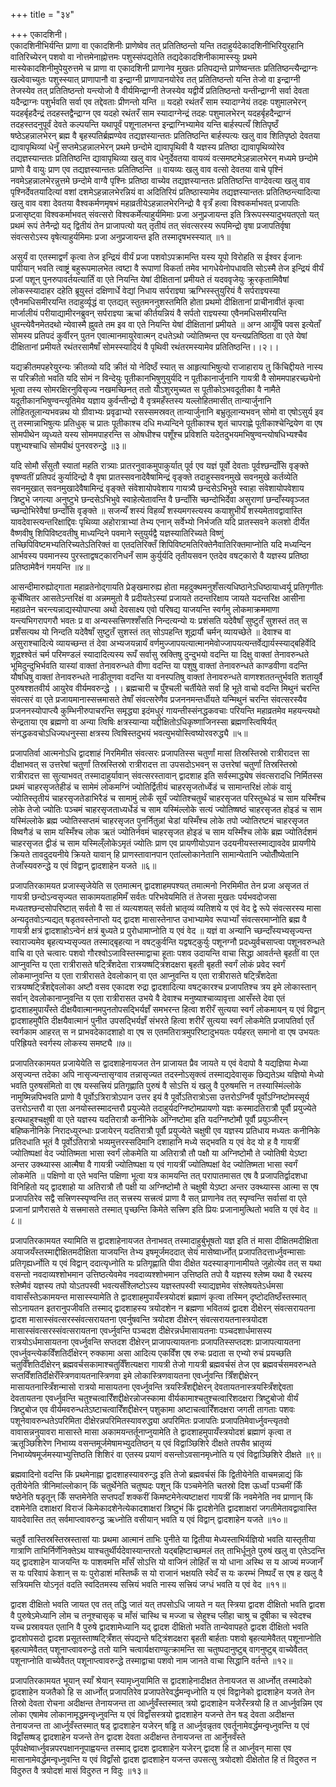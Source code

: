 +++
title = "३४"

+++
एकादशिनी।  
एकादशिनीभिर्यन्ति प्राणा वा एकादशिनीः प्राणेष्वेव तत् प्रतितिष्ठन्तो यन्ति तदाहुर्यदेकादशिनीभिरियुरहानि वातिरिच्येरन् पशवो वा नोत्तमेनाह्नोत्तमः पशुस्संपद्यतेति तद्यदेकादशिनीकामास्स्युः प्रथमे मास्येकादशिनीमुपेयुरुत्तमे च प्राणा वा एकादशिनी प्राणानेव मुखतः प्रतिपद्यन्ते प्राणेष्वन्ततः प्रतितिष्ठन्त्यैन्द्राग्नः खल्वेवाच्युतः पशुस्स्यात् प्राणापानौ वा इन्द्राग्नी प्राणापानयोरेव तत् प्रतितिष्ठन्तो यन्ति तेजो वा इन्द्राग्नी तेजस्येव तत् प्रतितिष्ठन्तो यन्त्योजो वै वीर्यमिन्द्राग्नी तेजस्येव यद्वीर्ये प्रतितिष्ठन्तो यन्तीन्द्राग्नी सर्वा देवता यदैन्द्राग्नः पशुर्भवति सर्वा एव तद्देवताः प्रीणन्तो यन्ति ॥ यदहो रथंतरँ साम स्यादाग्नेयं तदहः पशुमालभेरन् यदहर्बृहदैन्द्रं तदहस्तद्वैन्द्राग्न एव यदहो रथंतरँ साम स्यादाग्नेन्द्रं तदहः पशुमालभेरन् यदहर्बृहदैन्द्राग्नं तदहस्तदनुपूर्वं देवते कल्पयन्ति यथापूर्वं पशूनालभन्त इन्द्राग्निभ्यामेव यन्ति बार्हस्पत्यँ शितिपृष्ठँ षष्ठेऽहन्नालभेरन् ब्रह्म वै बृहस्पतिर्ब्रह्मण्येव तद्यज्ञस्यान्ततः प्रतितिष्ठन्ति बार्हस्पत्यः खलु वाव शितिपृष्ठो देवतया द्यावापृथिव्यां धेनुँ सप्तमेऽहन्नालभेरन् प्रथमे छन्दोमे द्यावापृथिवी वै यज्ञस्य प्रतिष्ठा द्यावापृथिव्योरेव तद्यज्ञस्यान्ततः प्रतितिष्ठन्ति द्यावापृथिव्या खलु वाव धेनुर्देवतया वायव्यं वत्समष्टमेऽहन्नालभेरन् मध्यमे छन्दोमे प्राणो वै वायुः प्राण एव तद्यज्ञस्यान्ततः प्रतितिष्ठन्ति ॥ वायव्यः खलु वाव वत्सो देवतया वाचे पृश्निं नवमेऽहन्नालभेरन्नुत्तमे छन्दोमे वाग्वै पृश्निः प्रतिष्ठा वाच्येव तद्यज्ञस्यान्ततः प्रतितिष्ठन्ति वाग्देवत्या खलु वाव पृश्निर्देवतयादित्यां वशां दशमेऽहन्नालभेरन्नियं वा अदितिरियं प्रतिष्ठास्यामेव तद्यज्ञस्यान्ततः प्रतितिष्ठन्त्यादित्या खलु वाव वशा देवतया वैश्वकर्मणमृषभं महाव्रतीयेऽहन्नालभेरनिन्द्रो वै वृत्रँ हत्वा विश्वकर्माभवत् प्रजापतिः प्रजासृष्ट्वा विश्वकर्माभवत् संवत्सरो विश्वकर्मेत्याहुर्यमिमाः प्रजा अनुप्रजायन्त इति त्रिरूपस्स्यादुभयतएतो यत् प्रथमं रूपं तेनैन्द्रो यद् द्वितीयं तेन प्राजापत्यो यत् तृतीयं तत् संवत्सरस्य रूपमिन्द्रो वृषा प्रजापतिर्वृषा संवत्सरोऽस्य वृषेत्याहुर्यमिमाः प्रजा अनुप्रजायन्त इति तस्मादृषभस्स्यात् ॥१॥  
  
असुर्यं वा एतस्माद्वर्णं कृत्वा तेज इन्द्रियं वीर्यं प्रजा पशवोऽपक्रामन्ति यस्य यूपो विरोहति स ईश्वर ईजानः पापीयान् भवति त्वाष्ट्रं बहुरूपमालभेत त्वष्टा वै रूपाणां विकर्ता तमेव भागधेयेनोपधावति सोऽस्मै तेज इन्द्रियं वीर्यं प्रजां पशून् पुनरुपावर्तयत्यार्तिं वा एते नियन्ति येषां दीक्षितानां प्रमीयते तं यदववृजेयुः क्रूरकृतामिवैषां लोकस्स्यादाहर दहेति ब्रूयुस्तं दक्षिणार्धे वेद्यां निधाय सर्पराज्ञ्या ऋग्भिस्स्तुयुरियं वै सर्पराज्ञ्यस्या एवैनमधिसमीरयन्ति तदाहुर्व्यृद्धं वा एतद्यत् स्तुतमननुशस्तमिति होता प्रथमो दीक्षितानां प्राचीनावीतं कृत्वा मार्जालीयं परीयाद्यामीरनब्रुवन् सर्पराज्ञ्या ऋचां कीर्तयन्नियं वै सर्पतो राज्ञ्यस्या एवैनमधिसमीरयन्ति धुवन्त्येवैनमेतदथो न्येवास्मै ह्नुवते तम इव वा एते नियन्ति येषां दीक्षितानां प्रमीयते ॥ अग्न आयूँषि पवस इत्येताँ सोमस्य प्रतिपदं कुर्वीरन् पुतन एवात्मानमायुरेवात्मन् दधतेऽथो ज्योतिष्मन्त एव यन्त्यप्रतिष्ठिता वा एते येषां दीक्षितानां प्रमीयते रथंतरसामैषाँ सोमस्स्यादियं वै पृथिवी रथंतरमस्यामेव प्रतितिष्ठन्ति।।२।।  
  
यद्यक्रीतमपहरेयुरन्यः क्रीतव्यो यदि क्रीतं यो नेदिष्ठँ स्यात् स आहृत्याभिषुत्यो राजाहाराय तु किंचिद्दीयते नास्य स परिक्रीतो भवति यदि सोमं न विन्देयुः पूतीकानभिषुणुयुर्यदि न पूतीकानार्जुनानि गायत्री वै सोममपाहरच्छ्येनो भूत्वा तस्य सोमरक्षिरनुविसृज्य नखमच्छिनत् ततो योँऽशुरमुच्यत स पूतीकोऽभवदूतीका वै नामैते यदूतीकानभिषुण्वन्त्यूतिमेव यज्ञाय कुर्वन्तीन्द्रो वै वृत्रमहँस्तस्य यल्लोहितमासीत् तान्यार्जुनानि लोहिततूलान्यभवन्नथ यो ग्रीवाभ्यः प्रवृढाभ्यो रसस्समस्रवत् तान्यार्जुनानि बभ्रुतूलान्यभवन् सोमो वा एषोऽसुर्य इव तु तस्मान्नाभिषुत्यः प्रतिधुक् च प्रातः पूतीकाश्च दधि मध्यन्दिने पूतीकाश्च शृतं चापराह्णे पूतीकाश्चेन्द्रियेण वा एष सोमपीथेन व्यृध्यते यस्य सोममपाहरन्ति स ओषधीश्च पशूँश्च प्रविशति यदेतदुभयमभिषुण्वन्त्योषधिभ्यश्चैव पशुभ्यश्चाधि सोमपीथं पुनरवरुन्द्धे ॥३॥  
  
यदि सोमौ सँसुतौ स्यातां महति रात्र्याः प्रातरनुवाकमुपाकुर्यात् पूर्व एव यज्ञं पूर्वो देवताः पूर्वश्छन्दाँसि वृङ्क्ते वृषण्वतीं प्रतिपदं कुर्यादिन्द्रो वै वृषा प्रातस्सवनादेवैषामिन्द्रं वृङ्क्ते तदाहुस्सवनमुखे सवनमुखे कर्तव्येति सवनमुखात् सवनमुखादेवैषामिन्द्रं वृङ्क्ते संवेशायोपवेशाय गायत्र्यै छन्दसेऽभिभुवे स्वाहा संवेशायोपवेशाय त्रिष्टुभे जगत्या अनुष्टुभे छन्दसेऽभिभुवे स्वाहेत्येतावन्ति वै छन्दाँसि च्छन्दोभिर्देवा असुराणां छन्दाँस्यवृञ्जत च्छन्दोभिरेवैषां छन्दाँसि वृङ्क्ते ॥ सजन्यँ शस्यं विहव्यँ शस्यमगस्त्यस्य कयाशुभीयँ शस्यमेतावद्वावास्ति यावदेवास्त्यन्तरिक्षाद्दिवः पृथिव्या अहोरात्राभ्यां तेभ्य एनान् सर्वेभ्यो निर्भजति यदि प्रातस्सवने कलशो दीर्येत वैष्णवीषु शिपिविष्टवतीषु माध्यन्दिने पवमाने स्तुयुर्यद्वै यज्ञस्यातिरिच्यते विष्णुं तच्छिपिविष्टमभ्यतिरिच्यतेऽतिरिक्तं वा एतदतिरिक्तँ शिपिविष्टमतिरिक्तेनैवातिरिक्तमाप्नोति यदि मध्यन्दिन आर्भवस्य पवमानस्य पुरस्ताद्वषट्कारनिधनँ साम कुर्युर्यदि तृतीयसवन एतदेव वषट्कारो वै यज्ञस्य प्रतिष्ठा प्रतिष्ठामेवैनं गमयन्ति ॥४॥  
  
आसन्दीमारुह्योद्गाता महाव्रतेनोद्गायति प्रेङ्खमारुह्य होता महदुक्थमनुशँसत्यधिष्ठानेऽधिष्ठायाध्वर्यू प्रतिगृणीतः कूर्चेष्वितर आसतेऽन्तरिक्षं वा अन्नममुतो वै प्रदीयतेऽस्यां प्रजायते तदन्तरिक्षाय जायते यदन्तरिक्ष आसीना महाव्रतेन चरन्त्यन्नाद्यस्योपाप्त्या अथो देवसाक्ष्य एवो परिषद्य याजयन्ति स्वर्गमु लोकमाक्रममाणा यन्त्यभिगरापगरौ भवतः प्र वा अन्यस्सत्त्रिणश्शँसति निन्दत्यन्यो यः प्रशंसति यदेवैषाँ सुष्टुतँ सुशस्तं तत् स प्रशँसत्यथ यो निन्दति यदेवैषाँ सुष्टुतँ सुशस्तं तत् सोऽपहन्ति शूद्रार्यौ चर्मन् व्यायच्छेते ॥ देवाश्च वा असुराश्चादित्ये व्यायच्छन्त तं देवा अभ्यजयन्नार्यं वर्णमुज्जापयत्यात्मानमेवोज्जापयत्यन्तर्वेद्यार्यस्स्याद्बहिर्वेदि शूद्रश्श्वेतं चर्म परिमण्डलं स्यादादित्यस्य रूपँ सर्वासु स्रक्तिषु दुन्दुभयो वदन्ति या दिक्षु वाक्तां तेनावरुन्धते भूमिदुन्दुभिर्भवति यास्यां वाक्तां तेनावरुन्धते वीणा वदन्ति या पशुषु वाक्तां तेनावरुन्धते काण्डवीणा वदन्ति यौषधिषु वाक्तां तेनावरुन्धते नाडीतूणवा वदन्ति या वनस्पतिषु वाक्तां तेनावरुन्धते वाणश्शततन्तुर्भवति शतायुर्वै पुरुषश्शतवीर्य आयुरेव वीर्यमवरुन्द्धे ।। ब्रह्मचारी च पुँश्चली चर्तीयेते सर्वा हि भूते वाचो वदन्ति मिथुनं चरन्ति संवत्सरं वा एते प्रजायमानास्सत्त्रमासते तेषाँ संवत्सरेणैव प्रजननमन्तर्धीयते यन्मिथुनं चरन्ति संवत्सरस्यैव प्रजननस्योपाप्त्यै कुम्भिनीरुपाचरन्ति समृद्ध्या इदंमधुरं गायन्तीस्संनद्धकवचाः परियन्ति महाव्रतमेव महयन्त्यथो सेन्द्रताया एव ब्रह्मणो वा अन्या त्विषिः क्षत्रस्यान्या यद्दीक्षितोऽधिकृष्णाजिनस्सा ब्रह्मणस्त्विषिर्यत् संनद्धकवचोऽधिज्यधनुस्सा क्षत्रस्य त्विषिस्तदुभयं भवत्युभयोस्त्विष्योरवरुद्ध्यै ॥५॥  
  
प्रजापतिर्वा आत्मनोऽधि द्वादशाहं निरमिमीत संवत्सरः प्रजापतिस्स चतुर्णां मासां तिस्रस्तिस्रो रात्रीरादत्त सा दीक्षाभवत् स उत्तरेषां चतुर्णां तिस्रस्तिस्रो रात्रीरादत्त ता उपसदोऽभवन् स उत्तरेषां चतुर्णां तिस्रस्तिस्रो रात्रीरादत्त सा सुत्याभवत् तस्मादाहुर्यावान् संवत्सरस्तावान् द्वादशाह इति सर्वस्माद्ध्येष संवत्सरादधि निर्मितस्स प्रथमं चाहरसृजतेहीडं च सामेमं लोकमग्निं ज्योतिर्द्वितीयं चाहरसृजतोर्ध्वेडं च सामान्तरिक्षं लोकं वायुं ज्योतिस्तृतीयं चाहरसृजतेडाभिरैडं च सामामुं लोकँ सूर्यं ज्योतिश्चतुर्थं चाहरसृजत परिस्तुब्धेडं च साम यस्मिँश्च लोके तेजो ज्योतिः पञ्चमं चाहरसृजताध्यर्धेडं च साम यस्मिंल्लोके सत्यं ज्योतिष्षष्ठं चाहरसृजत होइडं च साम यस्मिंल्लोके ब्रह्म ज्योतिस्सप्तमं चाहरसृजत पुनर्नितुन्नां चेडां यस्मिँश्च लोके तपो ज्योतिरष्टमं चाहरसृजत विष्वगैडं च साम यस्मिँश्च लोक ऋतं ज्योतिर्नवमं चाहरसृजत होइडं च साम यस्मिँश्च लोके ब्रह्म ज्योतिर्दशमं चाहरसृजत द्वीडं च साम यस्मिल्ँलोकेऽमृतं ज्योतिः प्राण एव प्रायणीयोऽपान उदयनीयस्तस्माद्यावदेव प्रायणीये क्रियते तावदुदयनीये क्रियते यावान् हि प्राणस्तावानपान एतांल्लोकानेतानि सामान्येतानि ज्योतीँष्येतानि तेजाँस्यवरुन्द्धे य एवं विद्वान् द्वादशाहेन यजते ॥६॥  
  
प्रजापतिरकामयत प्रजास्सृजेयेति स एतमात्मन् द्वादशाहमपश्यत् तमात्मनो निरमिमीत तेन प्रजा असृजत तं गायत्री छन्दोऽन्वसृज्यत साकामयताहमिमँ सर्वतः परिभवेयमिति तं तेजसा मुखतः पर्यभवदोजसा मध्यतश्छन्दसोपरिष्टात् सर्वतो वै सा तं व्यत्यशयत् सर्वतो भ्रातृव्यं व्यतिशये य एवं वेद द्वे रूपे संवत्सरस्य मासा अन्यदृतवोऽन्यद्यत् षडृतवस्तेनाप्तो यद् द्वादश मासास्तेनाप्त उभाभ्यामेव रूपाभ्याँ संवत्सरमाप्नोति ब्रह्म वै गायत्री क्षत्रं द्वादशाहोऽन्वेनं क्षत्रं बुध्यते प्र पुरोधामाप्नोति य एवं वेद ॥ यज्ञं वा अन्यानि च्छन्दाँस्यभ्यसृज्यन्त स्वाराज्यमेव बृहत्यभ्यसृज्यत तस्माद्बृहत्या न वषट्कुर्वन्ति यद्वषट्कुर्युः पशूनग्नौ प्रदध्युर्वचसाप्त्वा पशूनवरुन्धते वाचि वा एते चत्वारः पशवो गौरश्वोऽजाविस्तस्माद्वाचा हूताः पशव उदायन्ति वाचा सिद्धा आवर्तन्ते बृहतीं वा एत आप्नुवन्ति य एता रात्रीरासते षट्त्रिँशदेता रात्रयष्षट्त्रिंशदक्षरा बृहती बृहती स्वर्गं लोकं प्रवेद स्वर्गं लोकमाप्नुवन्ति य एता रात्रीरासते देवलोकान् वा एत आप्नुवन्ति य एता रात्रीरासते षट्त्रिँशदेता रात्रयष्षट्त्रिँशद्देवलोका अष्टौ वसव एकादश रुद्रा द्वादशादित्या वषट्कारश्च प्रजापतिश्च त्रय इमे लोकास्तान् सर्वान् देवलोकानाप्नुवन्ति य एता रात्रीरासत उभये वै देवाश्च मनुष्याश्चाव्यावृत्ता आसँस्ते देवा एतं द्वादशाहमुपायँस्ते दीक्षयैवात्मानमपुनतोपसद्भिर्यज्ञँ समभरन्त हित्वा शरीरँ सुत्यया स्वर्गं लोकमायन् य एवं विद्वान् द्वादशाहमुपैति दीक्षयैवात्मानं पुनीत उपसद्भिर्यज्ञँ संभरते हित्वा शरीरँ सुत्यया स्वर्गं लोकमेति प्रजापतिर्वा एतँ स्वर्गकाम आहरत् स न प्राभवदेकादशाहो वा एष स एतमतिरात्रमुपरिष्टादुभयतः पर्यहरत् समानो वा एष उभयतः परिह्रियते स्वर्गस्य लोकस्य समष्ट्यै ॥७॥  
  
प्रजापतिरकामयत प्रजायेयेति स द्वादशाहेनायजत तेन प्राजायत प्रैव जायते य एवं वेदापो वै यद्यज्ञिया मेध्या असृज्यन्त तदेका अपि नासृज्यन्तासृग्वाव तन्नासृज्यत तदस्नोऽसृक्त्वं तस्माद्यदेवासृक छिद्यतेऽथ यज्ञियो मेध्यो भवति पुरुषसंमितो वा एष यस्सत्त्रियं प्रतिगृह्णाति पुरुषं वै सोऽत्ति यं खलु वै पुरुषमत्ति न तस्यास्मिंल्लोके नामुष्मिन्नपिभवति प्राणो वै पूर्वोऽत्रिरात्रोऽपान उत्तर इयं वै पूर्वोऽतिरात्रोऽसा उत्तरोऽग्निर्वै पूर्वोऽग्निष्टोमस्सूर्य उत्तरोऽन्तरौ वा एता अनयोस्तस्मादन्तरौ प्रयुज्येते तदाहुर्यदग्निष्टोमप्रायणो यज्ञः कस्मादतिरात्रौ पूर्वौ प्रयुज्येते इत्यथाहुश्चक्षुषी वा एते यज्ञस्य यदतिरात्रौ कनीनिके अग्निष्टोमा इति यदग्निष्टोमौ पूर्वौ प्रयुञ्जीरन् बहिष्कनीनिके निरादध्युरन्धाः प्रजायेरन् यदतिरात्रौ पूर्वौ प्रयुज्येते चक्षुषी एव यज्ञस्य प्रतिधाय मध्यतः कनीनिके प्रतिदधाति भूतं वै पूर्वोऽतिरात्रो भव्यमुत्तरस्सदिमानि दशाहानि मध्ये सद्भवति य एवं वेद यो ह वै गायत्रीं ज्योतिष्पक्षां वेद ज्योतिष्मता भासा स्वर्गं लोकमेति या अतिरात्रौ तौ पक्षौ या अग्निष्टोमौ ते ज्योतिषी येऽष्टा अन्तर उक्थ्यास्स आत्मैषा वै गायत्री ज्योतिष्पक्षा य एवं गायत्रीं ज्योतिष्पक्षां वेद ज्योतिष्मता भासा स्वर्गं लोकमेति ॥ पक्षिणो वा एते भवन्ति पक्षिणा भूत्वा यत्र कामयन्ति तत् परापातमासत एष वै प्रजापतिर्द्वादशधा विनिहितो यद् द्वादशाहो या अतिरात्रौ तौ पक्षी या अग्निष्टोमौ ते चक्षुषी येऽष्टा अन्तर उक्थ्यास्स आत्मा स एष प्रजापतिरेव सद्वै सत्त्रिणस्स्पृण्वन्ति तत् सत्त्रस्य सत्त्रत्वं प्राणा वै सत् प्राणानेव तत् स्पृण्वन्ति सर्वासां वा एते प्रजानां प्राणैरासते ये सत्त्रमासते तस्मात् पृच्छन्ति किमेते सत्त्रिण इति प्रियः प्रजानामुत्थितो भवति य एवं वेद ॥८॥  
  
प्रजापतिरकामयत स्यामिति स द्वादशाहेनायजत तेनाभवत् तस्मादाहुर्बुभूषतो यज्ञ इति तं मासा दीक्षितमदीक्षिता अयाजयँस्तस्माद्दीक्षितमदीक्षिता याजयन्ति तेभ्य इषमूर्जमददात् सेयं मासेष्वार्ध्नोत् प्रजापतिदत्तार्ध्नुवन्मासाः प्रतिगृह्यर्ध्नोति य एवं विद्वान् ददात्यृध्नोति यः प्रतिगृह्णाति पीवा दीक्षेत यदस्याङ्गानामीयते जुहोत्येव तत् स यथा वसन्तो नवदाव्यश्शोभमान उत्तिष्ठत्येवमेव नवदाव्यश्शोभमान उत्तिष्ठति तपो वै यज्ञस्य श्लेष्म यथा वै रथस्य श्लेष्मैवं यज्ञस्य तपो योऽतपस्वी भवत्यसँश्लिष्टोऽस्य यज्ञस्तपस्वी स्याद्यज्ञमेव संश्लेषयतेऽर्धमसा वावासँस्तेऽकामयन्त मासास्स्यामेति ते द्वादशाहमुपायँस्त्रयोदशं ब्रह्माणं कृत्वा तस्मिन् दृष्टोदतिष्ठँस्तस्मात् सोऽनायतन इतरानुपजीवति तस्माद् द्वादशाहस्य त्रयोदशेन न ब्रह्मणा भवितव्यं द्वादश दीक्षेरन् संवत्सरायतना द्वादश मासास्संवत्सरस्संवत्सरायतना एवर्नु्षवन्ति त्रयोदश दीक्षेरन् संवत्सरायतनास्त्रयोदश मासास्संवत्सरस्संवत्सरायतना एवर्ध्नुवन्ति पञ्चदश दीक्षेरन्नर्धमासायतनाः पञ्चदशार्धमासस्य रात्रयोऽर्धमासायतना एवर्ध्नुवन्ति सप्तदश दीक्षेरन् प्राजापत्यायतनाः प्रजापतिस्सप्तदशः प्राजापत्यायतना एवर्ध्नुवन्त्येकविँशतिर्दीक्षेरन् रुक्कामा असा आदित्य एकविँश एष रुचः प्रदाता स एभ्यो रुचं प्रयच्छति चतुर्विँशतिर्दीक्षेरन् ब्रह्मवर्चसकामाश्चतुर्विँशत्यक्षरा गायत्री तेजो गायत्री ब्रह्मवर्चसं तेज एव ब्रह्मवर्चसमवरुन्धते सप्तविँशतिर्दीक्षेरँस्त्रिणवायतनास्त्रिणवा इमे लोकास्त्रिणवायतना एवर्ध्नुवन्ति त्रिँशद्दीक्षेरन् मासायतनास्त्रिँशन्मासो रात्रयो मासायतना एवर्ध्नुवन्ति त्रयस्त्रिँशद्दीक्षेरन् देवतायतनास्त्रयस्त्रिँशद्देवता देवतायतना एवर्ध्नुवन्ति चतुश्चत्वारिँशद्दीक्षेरन्नोजस्कामा वीर्यकामाश्चतुश्चत्वारिंशदक्षरा त्रिष्टुबोजो वीर्यं त्रिष्टुबोज एव वीर्यमवरुन्धतेऽष्टाचत्वारिँशद्दीक्षेरन् पशुकामा अष्टाचत्वारिँशदक्षरा जगती तागताः पशवः पशूनेवावरुन्धतेऽपरिमिता दीक्षेरन्नपरिमितस्यावरुद्ध्या अपरिमितः प्रजापतिः प्रजापतिमेवार्ध्नुवन्त्यृतवो वावासन्ननुयावरा मासास्ते मासा अकामयन्तर्तूनाप्नुयामेति ते द्वादशाहमुपायँस्त्रयोदशं ब्रह्माणं कृत्वा त ऋतूञ्छिशिरेण निभाय्य वसन्तमूर्जमेषामभ्युदतिष्ठन् य एवं विद्वाञ्छिशिरे दीक्षते तपसैव भ्रातृव्यं निभाय्येषमूर्जमस्याभ्युत्तिष्ठति शिशिरं वा एतस्य प्रयाणं वसन्तोऽवसानमृध्नोति य एवं विद्वाञ्छिशिरे दीक्षते ॥९॥  
  
ब्रह्मवादिनो वदन्ति किं प्रथमेनाह्ना द्वादशाहस्यावरुन्द्ध इति तेजो ब्रह्मवर्चसं किं द्वितीयेनेति वाचमन्नाद्यं किं तृतीयेनेति त्रीनिमांल्लोकान् किं चतुर्थेनेति चतुष्पदः पशून् किं पञ्चमेनेति चतस्रो दिश ऊर्ध्वां पञ्चमीं किँ षष्ठेनेति षडृतून् किँ सप्तमेनेति सप्तपदाँ शक्करीं किमष्टमेनेत्यष्टाक्षरां गायत्रीं किं नवमेनेति नव प्राणान् किं दशमेनेति दशाक्षरां विराजं किमेकादशेनेत्येकादशाक्षरां त्रिष्टुभं किं द्वादशेनेति द्वादशाक्षरां जगतीमेतावद्वावास्ति यावदेवास्ति तत् सर्वमाप्त्वावरुन्द्ध ऋध्नोति वसीयान् भवति य एवं विद्वान् द्वादशाहेन यजते ॥१०॥  
  
चतुर्वै तास्तिस्रस्तिस्रस्तासां याः प्रथमा आत्मानं ताभिः पुनीते या द्वितीया मेध्यस्ताभिर्यज्ञियो भवति यास्तृतीया गात्राणि ताभिर्निर्णेनिक्तेऽथ याश्चतुर्थीर्यदेवास्यान्तरतो यद्बहिष्टाच्छमलं तत् ताभिर्धूनुते पुरुषं खलु वा एतेऽदन्ति यद् द्वादशाहेन याजयन्ति यः पाशवमत्ति माँसँ सोऽत्ति यो वाजिनं लोहितँ स यो धाना अस्थि स य आज्यं मज्जानँ स यः परिवापं केशान् स यः पुरोडाशं मस्तिष्कँ स यो राजानं भक्षयति स्वेदँ स यः करम्भं निष्पदँ स एष ह खलु वै सत्रियमत्ति योऽनृतं वदति स्वदितमस्य सत्त्रियं भवति नास्य सत्त्रियं जग्धं भवति य एवं वेद ॥११॥  
    
द्वादश दीक्षितो भवति जायत एव तत् तद्धि जातं यत् तपसोऽधि जायते न यत् स्त्रिया द्वादश दीक्षितो भवति द्वादश वै पुरुषेऽमेध्यानि लोम च तनूश्चासृक् च माँसं चास्थि च मज्जा च सेहुश्च प्लीहा चाश्रु च दूषीका च स्वेदश्च यच्च प्रस्रावयत एतानि वै पुरुषे द्वादशामेध्यानि यद् द्वादश दीक्षितो भवति तान्येवापहते द्वादश दीक्षितो भवति द्वादशोपसदो द्वादश प्रसूतस्ताष्षट्त्रिँशत् संपद्यन्ते षट्त्रिंशदक्षरा बृहती बार्हताः पशवो बृहत्यामेवैतत् पशूनाप्नोति बृहत्यामेवैतत् पशूनाप्त्वावरुन्द्धे ततो यानि चत्वार्यक्षराण्युत्क्रामन्ति सा चतुष्पदानुष्टुब् वागनुष्टुब् वाच्येवैतत् पशूनाप्नोति वाच्येवैतत् पशूनाप्त्वावरुन्द्धे तस्माद्वाचा पशवो नाम जानते वाचा सिद्धानि वर्तन्ते ॥१२॥  
  
प्रजापतिरकामयत भूयान् स्याँ श्रेयान् स्यामृध्नुयामिति स द्वादशाहेनादीक्षत तेनायजत स आर्ध्नोत् तस्मादेको द्वादशाहेन यजतैको हि स आर्ध्नोत् प्रजापतिरेव प्रजापतेरेवर्द्धमन्वृध्नोति य एवं विद्वानेको द्वादशाहेन यजते तेन तिस्रो देवता रोचना अदीक्षन्त तेनायजन्त ता आर्ध्नुवँस्तस्मात् त्रयो द्वादशाहेन यजेरँस्त्रयो हि त आर्ध्नुवन्निम एव लोका एषामेव लोकानामृद्धमन्वृध्नुवन्ति य एवं विद्वाँसस्त्रयो द्वादशाहेन यजन्ते तेन षड् देवता अदीक्षन्त तेनायजन्त ता आर्ध्नुवँस्तस्मात् षड् द्वादशाहेन यजेरन् षड्ढि त आर्ध्नुवन्नृतव एवर्तूनामेवर्द्धमन्वृध्नुवन्ति य एवं विद्वाँसष्षड् द्वादशाहेन यजन्ते तेन द्वादश देवता अदीक्षन्त तेनायजन्त ता आर्नुेनवँस्ते पूर्वपक्षेष्वार्ध्नुवन्नपरपक्षाननूपाह्वयन्त तस्माद् द्वादश द्वादशाहेन यजेरन् द्वादश हि त आर्ध्नुवन् मासा एव मासानामेवर्द्धमन्वृध्नुवन्ति य एवं विद्वाँसो द्वादश द्वादशाहेन यजन्त उपसत्सु त्रयोदशो दीक्षेतोत हि तं विदुरुत न विदुरुत वै त्रयोदशं मासं विदुरुत न विदुः ॥१३॥